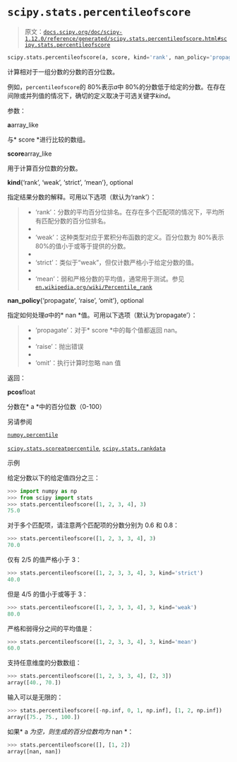 # `scipy.stats.percentileofscore`

> 原文：[`docs.scipy.org/doc/scipy-1.12.0/reference/generated/scipy.stats.percentileofscore.html#scipy.stats.percentileofscore`](https://docs.scipy.org/doc/scipy-1.12.0/reference/generated/scipy.stats.percentileofscore.html#scipy.stats.percentileofscore)

```py
scipy.stats.percentileofscore(a, score, kind='rank', nan_policy='propagate')
```

计算相对于一组分数的分数的百分位数。

例如，`percentileofscore`的 80%表示*a*中 80%的分数低于给定的分数。在存在间隙或并列值的情况下，确切的定义取决于可选关键字*kind*。

参数：

**a**array_like

与* score *进行比较的数组。

**score**array_like

用于计算百分位数的分数。

**kind**{‘rank’, ‘weak’, ‘strict’, ‘mean’}, optional

指定结果分数的解释。可用以下选项（默认为‘rank’）：

> +   ‘rank’：分数的平均百分位排名。在存在多个匹配项的情况下，平均所有匹配分数的百分位排名。
> +   
> +   ‘weak’：这种类型对应于累积分布函数的定义。百分位数为 80%表示 80%的值小于或等于提供的分数。
> +   
> +   ‘strict’：类似于“weak”，但仅计数严格小于给定分数的值。
> +   
> +   ‘mean’：弱和严格分数的平均值，通常用于测试。参见 [`en.wikipedia.org/wiki/Percentile_rank`](https://en.wikipedia.org/wiki/Percentile_rank)

**nan_policy**{‘propagate’, ‘raise’, ‘omit’}, optional

指定如何处理*a*中的* nan *值。可用以下选项（默认为‘propagate’）：

> +   ‘propagate’：对于* score *中的每个值都返回 nan。
> +   
> +   ‘raise’：抛出错误
> +   
> +   ‘omit’：执行计算时忽略 nan 值

返回：

**pcos**float

分数在* a *中的百分位数（0-100）

另请参阅

[`numpy.percentile`](https://numpy.org/devdocs/reference/generated/numpy.percentile.html#numpy.percentile "(in NumPy v2.0.dev0)")

[`scipy.stats.scoreatpercentile`](https://docs.scipy.org/doc/scipy-1.12.0/reference/generated/scipy.stats.scoreatpercentile.html#scipy.stats.scoreatpercentile "scipy.stats.scoreatpercentile"), [`scipy.stats.rankdata`](https://docs.scipy.org/doc/scipy-1.12.0/reference/generated/scipy.stats.rankdata.html#scipy.stats.rankdata "scipy.stats.rankdata")

示例

给定分数以下的给定值四分之三：

```py
>>> import numpy as np
>>> from scipy import stats
>>> stats.percentileofscore([1, 2, 3, 4], 3)
75.0 
```

对于多个匹配项，请注意两个匹配项的分数分别为 0.6 和 0.8：

```py
>>> stats.percentileofscore([1, 2, 3, 3, 4], 3)
70.0 
```

仅有 2/5 的值严格小于 3：

```py
>>> stats.percentileofscore([1, 2, 3, 3, 4], 3, kind='strict')
40.0 
```

但是 4/5 的值小于或等于 3：

```py
>>> stats.percentileofscore([1, 2, 3, 3, 4], 3, kind='weak')
80.0 
```

严格和弱得分之间的平均值是：

```py
>>> stats.percentileofscore([1, 2, 3, 3, 4], 3, kind='mean')
60.0 
```

支持任意维度的分数数组：

```py
>>> stats.percentileofscore([1, 2, 3, 3, 4], [2, 3])
array([40., 70.]) 
```

输入可以是无限的：

```py
>>> stats.percentileofscore([-np.inf, 0, 1, np.inf], [1, 2, np.inf])
array([75., 75., 100.]) 
```

如果* a *为空，则生成的百分位数均为* nan *：

```py
>>> stats.percentileofscore([], [1, 2])
array([nan, nan]) 
```

